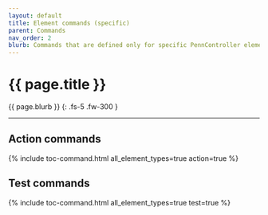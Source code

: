 ```yaml
---
layout: default
title: Element commands (specific)
parent: Commands
nav_order: 2
blurb: Commands that are defined only for specific PennController element types, or that describe element-specific behavior.
---
```


# {{ page.title }}

{{ page.blurb }}
{: .fs-5 .fw-300 }

---

## Action commands 

{% include toc-command.html all_element_types=true action=true %}


## Test commands 

{% include toc-command.html all_element_types=true test=true %}